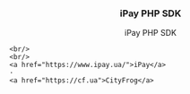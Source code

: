 <p align="center">
  <h3 align="center">iPay PHP SDK</h3>

  <p align="center">
    iPay PHP SDK
    
    <br/>
    <br/>
    <a href="https://www.ipay.ua/">iPay</a>
    ·
    <a href="https://cf.ua">CityFrog</a>
  </p>
</p>